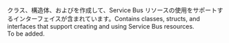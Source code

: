 <Namespace Name="Microsoft.Azure.ServiceBus">
  <Docs>
    <summary><span data-ttu-id="94c12-101">クラス、構造体、およびを作成して、Service Bus リソースの使用をサポートするインターフェイスが含まれています。</span><span class="sxs-lookup"><span data-stu-id="94c12-101">Contains classes, structs, and interfaces that support creating and using Service Bus resources.</span></span></summary> 
    <remarks>To be added.</remarks>
  </Docs>
</Namespace>
